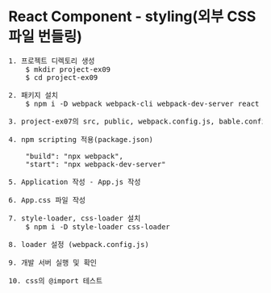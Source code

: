 # React Component - styling(외부 CSS 파일 번들링)

<pre>
1. 프로젝트 디렉토리 생성
    $ mkdir project-ex09
    $ cd project-ex09

2. 패키지 설치
    $ npm i -D webpack webpack-cli webpack-dev-server react react-dom @babel/core babel-loader @babel/preset-env @babel/preset-react

3. project-ex07의 src, public, webpack.config.js, bable.config.json 복사

4. npm scripting 적용(package.json)

    "build": "npx webpack",
    "start": "npx webpack-dev-server"

5. Application 작성 - App.js 작성

6. App.css 파일 작성

7. style-loader, css-loader 설치
    $ npm i -D style-loader css-loader

8. loader 설정 (webpack.config.js)

9. 개발 서버 실행 및 확인

10. css의 @import 테스트  
</pre>
